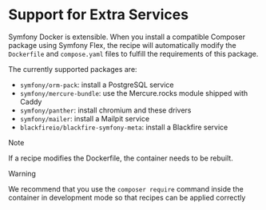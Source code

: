 # Support for Extra Services

Symfony Docker is extensible.
When you install a compatible Composer package using Symfony Flex,
the recipe will automatically modify the `Dockerfile` and `compose.yaml` files
to fulfill the requirements of this package.

The currently supported packages are:

- `symfony/orm-pack`: install a PostgreSQL service
- `symfony/mercure-bundle`: use the Mercure.rocks module shipped with Caddy
- `symfony/panther`: install chromium and these drivers
- `symfony/mailer`: install a Mailpit service
- `blackfireio/blackfire-symfony-meta`: install a Blackfire service

> [!NOTE]
>
> If a recipe modifies the Dockerfile, the container needs to be rebuilt.

<!-- -->

> [!WARNING]
>
> We recommend that you use the `composer require` command inside the container
> in development mode so that recipes can be applied correctly
